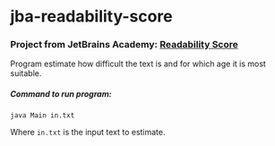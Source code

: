 # jba-readability-score

### Project from JetBrains Academy: [Readability Score](https://hyperskill.org/projects/39?track=1)
Program estimate how difficult the text is and for which age it is most suitable.

##### Command to run program:
`java Main in.txt`

Where `in.txt` is the input text to estimate.

